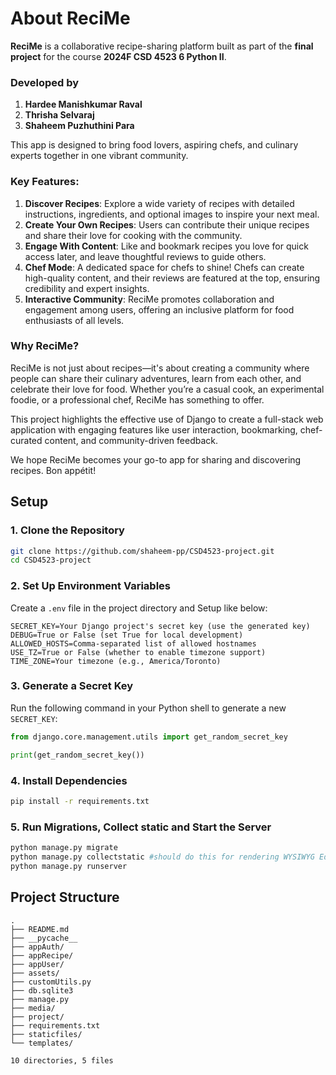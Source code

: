 # About ReciMe

**ReciMe** is a collaborative recipe-sharing platform built as part of the **final project** for the course **2024F CSD
4523 6 Python II**.

### Developed by

1. **Hardee Manishkumar Raval**
2. **Thrisha Selvaraj**
3. **Shaheem Puzhuthini Para**

This app is designed to bring food lovers, aspiring chefs, and culinary experts together in one vibrant community.


### Key Features:

1. **Discover Recipes**: Explore a wide variety of recipes with detailed instructions, ingredients, and optional images
   to inspire your next meal.
2. **Create Your Own Recipes**: Users can contribute their unique recipes and share their love for cooking with the
   community.
3. **Engage With Content**: Like and bookmark recipes you love for quick access later, and leave thoughtful reviews to
   guide others.
4. **Chef Mode**: A dedicated space for chefs to shine! Chefs can create high-quality content, and their reviews are
   featured at the top, ensuring credibility and expert insights.
5. **Interactive Community**: ReciMe promotes collaboration and engagement among users, offering an inclusive platform
   for food enthusiasts of all levels.

### Why ReciMe?

ReciMe is not just about recipes—it's about creating a community where people can share their culinary adventures, learn
from each other, and celebrate their love for food. Whether you’re a casual cook, an experimental foodie, or a
professional chef, ReciMe has something to offer.

This project highlights the effective use of Django to create a full-stack web application with engaging features like
user interaction, bookmarking, chef-curated content, and community-driven feedback.

We hope ReciMe becomes your go-to app for sharing and discovering recipes. Bon appétit!

## Setup

### 1. Clone the Repository

```bash
git clone https://github.com/shaheem-pp/CSD4523-project.git
cd CSD4523-project
```

### 2. Set Up Environment Variables

Create a `.env` file in the project directory and Setup like below:

```env
SECRET_KEY=Your Django project's secret key (use the generated key)
DEBUG=True or False (set True for local development)
ALLOWED_HOSTS=Comma-separated list of allowed hostnames
USE_TZ=True or False (whether to enable timezone support)
TIME_ZONE=Your timezone (e.g., America/Toronto)
```

### 3. Generate a Secret Key

Run the following command in your Python shell to generate a new `SECRET_KEY`:

```python
from django.core.management.utils import get_random_secret_key

print(get_random_secret_key())
```

### 4. Install Dependencies

```bash
pip install -r requirements.txt
``` 

### 5. Run Migrations, Collect static and Start the Server

```bash
python manage.py migrate
python manage.py collectstatic #should do this for rendering WYSIWYG Editor
python manage.py runserver
```

## Project Structure

```text
.
├── README.md
├── __pycache__
├── appAuth/
├── appRecipe/
├── appUser/
├── assets/
├── customUtils.py
├── db.sqlite3
├── manage.py
├── media/
├── project/
├── requirements.txt
├── staticfiles/
└── templates/

10 directories, 5 files

```
